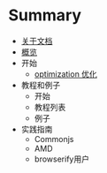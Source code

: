 # Summary

* [关于文档](README.md)
* [概览](chapter1/home.md)
* 开始
   * [optimization 优化](chapter1/section1.md)
* 教程和例子
   * 开始
   * 教程列表
   * 例子
* 实践指南
   * Commonjs
   * AMD
   * browserify用户

